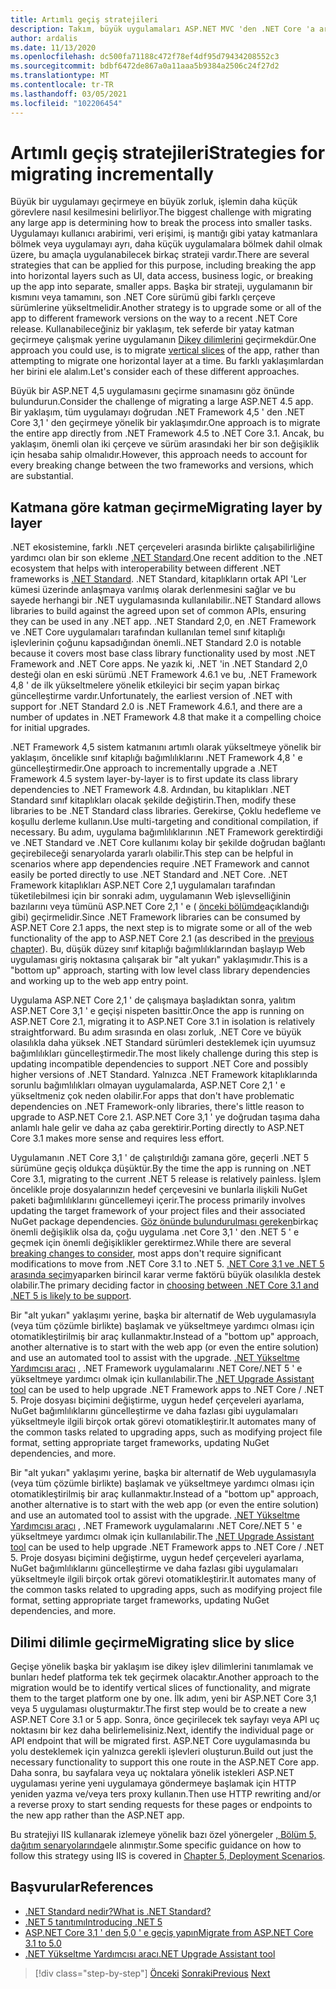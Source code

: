 ```yaml
---
title: Artımlı geçiş stratejileri
description: Takım, büyük uygulamaları ASP.NET MVC 'den .NET Core 'a artımlı bir biçimde geçirmeye olanak sağlayacak olan stratejileri benimseyebilirler.
author: ardalis
ms.date: 11/13/2020
ms.openlocfilehash: dc500fa71188c472f78ef4df95d79434208552c3
ms.sourcegitcommit: bdbf6472de867a0a11aaa5b9384a2506c24f27d2
ms.translationtype: MT
ms.contentlocale: tr-TR
ms.lasthandoff: 03/05/2021
ms.locfileid: "102206454"
---
```

# <a name="strategies-for-migrating-incrementally"></a><span data-ttu-id="5f875-103">Artımlı geçiş stratejileri</span><span class="sxs-lookup"><span data-stu-id="5f875-103">Strategies for migrating incrementally</span></span>

<span data-ttu-id="5f875-104">Büyük bir uygulamayı geçirmeye en büyük zorluk, işlemin daha küçük görevlere nasıl kesilmesini belirliyor.</span><span class="sxs-lookup"><span data-stu-id="5f875-104">The biggest challenge with migrating any large app is determining how to break the process into smaller tasks.</span></span> <span data-ttu-id="5f875-105">Uygulamayı kullanıcı arabirimi, veri erişimi, iş mantığı gibi yatay katmanlara bölmek veya uygulamayı ayrı, daha küçük uygulamalara bölmek dahil olmak üzere, bu amaçla uygulanabilecek birkaç strateji vardır.</span><span class="sxs-lookup"><span data-stu-id="5f875-105">There are several strategies that can be applied for this purpose, including breaking the app into horizontal layers such as UI, data access, business logic, or breaking up the app into separate, smaller apps.</span></span> <span data-ttu-id="5f875-106">Başka bir strateji, uygulamanın bir kısmını veya tamamını, son .NET Core sürümü gibi farklı çerçeve sürümlerine yükseltmelidir.</span><span class="sxs-lookup"><span data-stu-id="5f875-106">Another strategy is to upgrade some or all of the app to different framework versions on the way to a recent .NET Core release.</span></span> <span data-ttu-id="5f875-107">Kullanabileceğiniz bir yaklaşım, tek seferde bir yatay katman geçirmeye çalışmak yerine uygulamanın [Dikey dilimlerini](https://deviq.com/practices/vertical-slices) geçirmekdür.</span><span class="sxs-lookup"><span data-stu-id="5f875-107">One approach you could use, is to migrate [vertical slices](https://deviq.com/practices/vertical-slices) of the app, rather than attempting to migrate one horizontal layer at a time.</span></span> <span data-ttu-id="5f875-108">Bu farklı yaklaşımlardan her birini ele alalım.</span><span class="sxs-lookup"><span data-stu-id="5f875-108">Let's consider each of these different approaches.</span></span>

<span data-ttu-id="5f875-109">Büyük bir ASP.NET 4,5 uygulamasını geçirme sınamasını göz önünde bulundurun.</span><span class="sxs-lookup"><span data-stu-id="5f875-109">Consider the challenge of migrating a large ASP.NET 4.5 app.</span></span> <span data-ttu-id="5f875-110">Bir yaklaşım, tüm uygulamayı doğrudan .NET Framework 4,5 ' den .NET Core 3,1 ' den geçirmeye yönelik bir yaklaşımdır.</span><span class="sxs-lookup"><span data-stu-id="5f875-110">One approach is to migrate the entire app directly from .NET Framework 4.5 to .NET Core 3.1.</span></span> <span data-ttu-id="5f875-111">Ancak, bu yaklaşım, önemli olan iki çerçeve ve sürüm arasındaki her bir son değişiklik için hesaba sahip olmalıdır.</span><span class="sxs-lookup"><span data-stu-id="5f875-111">However, this approach needs to account for every breaking change between the two frameworks and versions, which are substantial.</span></span>

## <a name="migrating-layer-by-layer"></a><span data-ttu-id="5f875-112">Katmana göre katman geçirme</span><span class="sxs-lookup"><span data-stu-id="5f875-112">Migrating layer by layer</span></span>

<span data-ttu-id="5f875-113">.NET ekosistemine, farklı .NET çerçeveleri arasında birlikte çalışabilirliğine yardımcı olan bir son ekleme [.NET Standard](https://dotnet.microsoft.com/platform/dotnet-standard).</span><span class="sxs-lookup"><span data-stu-id="5f875-113">One recent addition to the .NET ecosystem that helps with interoperability between different .NET frameworks is [.NET Standard](https://dotnet.microsoft.com/platform/dotnet-standard).</span></span> <span data-ttu-id="5f875-114">.NET Standard, kitaplıkların ortak API 'Ler kümesi üzerinde anlaşmaya varılmış olarak derlenmesini sağlar ve bu sayede herhangi bir .NET uygulamasında kullanılabilir.</span><span class="sxs-lookup"><span data-stu-id="5f875-114">.NET Standard allows libraries to build against the agreed upon set of common APIs, ensuring they can be used in any .NET app.</span></span> <span data-ttu-id="5f875-115">.NET Standard 2,0, en .NET Framework ve .NET Core uygulamaları tarafından kullanılan temel sınıf kitaplığı işlevlerinin çoğunu kapsadığından önemli.</span><span class="sxs-lookup"><span data-stu-id="5f875-115">.NET Standard 2.0 is notable because it covers most base class library functionality used by most .NET Framework and .NET Core apps.</span></span> <span data-ttu-id="5f875-116">Ne yazık ki, .NET 'in .NET Standard 2,0 desteği olan en eski sürümü .NET Framework 4.6.1 ve bu, .NET Framework 4,8 ' de ilk yükseltmelere yönelik etkileyici bir seçim yapan birkaç güncelleştirme vardır.</span><span class="sxs-lookup"><span data-stu-id="5f875-116">Unfortunately, the earliest version of .NET with support for .NET Standard 2.0 is .NET Framework 4.6.1, and there are a number of updates in .NET Framework 4.8 that make it a compelling choice for initial upgrades.</span></span>

<span data-ttu-id="5f875-117">.NET Framework 4,5 sistem katmanını artımlı olarak yükseltmeye yönelik bir yaklaşım, öncelikle sınıf kitaplığı bağımlılıklarını .NET Framework 4,8 ' e güncelleştirmedir.</span><span class="sxs-lookup"><span data-stu-id="5f875-117">One approach to incrementally upgrade a .NET Framework 4.5 system layer-by-layer is to first update its class library dependencies to .NET Framework 4.8.</span></span> <span data-ttu-id="5f875-118">Ardından, bu kitaplıkları .NET Standard sınıf kitaplıkları olacak şekilde değiştirin.</span><span class="sxs-lookup"><span data-stu-id="5f875-118">Then, modify these libraries to be .NET Standard class libraries.</span></span> <span data-ttu-id="5f875-119">Gerekirse, Çoklu hedefleme ve koşullu derleme kullanın.</span><span class="sxs-lookup"><span data-stu-id="5f875-119">Use multi-targeting and conditional compilation, if necessary.</span></span> <span data-ttu-id="5f875-120">Bu adım, uygulama bağımlılıklarının .NET Framework gerektirdiği ve .NET Standard ve .NET Core kullanımı kolay bir şekilde doğrudan bağlantı geçirebileceği senaryolarda yararlı olabilir.</span><span class="sxs-lookup"><span data-stu-id="5f875-120">This step can be helpful in scenarios where app dependencies require .NET Framework and cannot easily be ported directly to use .NET Standard and .NET Core.</span></span> <span data-ttu-id="5f875-121">.NET Framework kitaplıkları ASP.NET Core 2,1 uygulamaları tarafından tüketilebilmesi için bir sonraki adım, uygulamanın Web işlevselliğinin bazılarını veya tümünü ASP.NET Core 2,1 ' e ( [önceki bölümde](choose-net-core-version.md)açıklandığı gibi) geçirmelidir.</span><span class="sxs-lookup"><span data-stu-id="5f875-121">Since .NET Framework libraries can be consumed by ASP.NET Core 2.1 apps, the next step is to migrate some or all of the web functionality of the app to ASP.NET Core 2.1 (as described in the [previous chapter](choose-net-core-version.md)).</span></span> <span data-ttu-id="5f875-122">Bu, düşük düzey sınıf kitaplığı bağımlılıklarından başlayıp Web uygulaması giriş noktasına çalışarak bir "alt yukarı" yaklaşımıdır.</span><span class="sxs-lookup"><span data-stu-id="5f875-122">This is a "bottom up" approach, starting with low level class library dependencies and working up to the web app entry point.</span></span>

<span data-ttu-id="5f875-123">Uygulama ASP.NET Core 2,1 ' de çalışmaya başladıktan sonra, yalıtım ASP.NET Core 3,1 ' e geçişi nispeten basittir.</span><span class="sxs-lookup"><span data-stu-id="5f875-123">Once the app is running on ASP.NET Core 2.1, migrating it to ASP.NET Core 3.1 in isolation is relatively straightforward.</span></span> <span data-ttu-id="5f875-124">Bu adım sırasında en olası zorluk, .NET Core ve büyük olasılıkla daha yüksek .NET Standard sürümleri desteklemek için uyumsuz bağımlılıkları güncelleştirmedir.</span><span class="sxs-lookup"><span data-stu-id="5f875-124">The most likely challenge during this step is updating incompatible dependencies to support .NET Core and possibly higher versions of .NET Standard.</span></span> <span data-ttu-id="5f875-125">Yalnızca .NET Framework kitaplıklarında sorunlu bağımlılıkları olmayan uygulamalarda, ASP.NET Core 2,1 ' e yükseltmeniz çok neden olabilir.</span><span class="sxs-lookup"><span data-stu-id="5f875-125">For apps that don't have problematic dependencies on .NET Framework-only libraries, there's little reason to upgrade to ASP.NET Core 2.1.</span></span> <span data-ttu-id="5f875-126">ASP.NET Core 3,1 ' ye doğrudan taşıma daha anlamlı hale gelir ve daha az çaba gerektirir.</span><span class="sxs-lookup"><span data-stu-id="5f875-126">Porting directly to ASP.NET Core 3.1 makes more sense and requires less effort.</span></span>

<span data-ttu-id="5f875-127">Uygulamanın .NET Core 3,1 ' de çalıştırıldığı zamana göre, geçerli .NET 5 sürümüne geçiş oldukça düşüktür.</span><span class="sxs-lookup"><span data-stu-id="5f875-127">By the time the app is running on .NET Core 3.1, migrating to the current .NET 5 release is relatively painless.</span></span> <span data-ttu-id="5f875-128">İşlem öncelikle proje dosyalarınızın hedef çerçevesini ve bunlarla ilişkili NuGet paketi bağımlılıklarını güncellemeyi içerir.</span><span class="sxs-lookup"><span data-stu-id="5f875-128">The process primarily involves updating the target framework of your project files and their associated NuGet package dependencies.</span></span> <span data-ttu-id="5f875-129">[Göz önünde bulundurulması gereken](../../core/compatibility/5.0.md)birkaç önemli değişiklik olsa da, çoğu uygulama .net Core 3,1 ' den .NET 5 ' e geçmek için önemli değişiklikler gerektirmez.</span><span class="sxs-lookup"><span data-stu-id="5f875-129">While there are several [breaking changes to consider](../../core/compatibility/5.0.md), most apps don't require significant modifications to move from .NET Core 3.1 to .NET 5.</span></span> <span data-ttu-id="5f875-130">[.NET Core 3,1 ve .NET 5 arasında seçim](choose-net-core-version.md)yaparken birincil karar verme faktörü büyük olasılıkla destek olabilir.</span><span class="sxs-lookup"><span data-stu-id="5f875-130">The primary deciding factor in [choosing between .NET Core 3.1 and .NET 5 is likely to be support](choose-net-core-version.md).</span></span>

<span data-ttu-id="5f875-131">Bir "alt yukarı" yaklaşımı yerine, başka bir alternatif de Web uygulamasıyla (veya tüm çözümle birlikte) başlamak ve yükseltmeye yardımcı olması için otomatikleştirilmiş bir araç kullanmaktır.</span><span class="sxs-lookup"><span data-stu-id="5f875-131">Instead of a "bottom up" approach, another alternative is to start with the web app (or even the entire solution) and use an automated tool to assist with the upgrade.</span></span> <span data-ttu-id="5f875-132">[.NET Yükseltme Yardımcısı aracı](https://aka.ms/dotnet-upgrade-assistant) , .NET Framework uygulamalarını .NET Core/.NET 5 ' e yükseltmeye yardımcı olmak için kullanılabilir.</span><span class="sxs-lookup"><span data-stu-id="5f875-132">The [.NET Upgrade Assistant tool](https://aka.ms/dotnet-upgrade-assistant) can be used to help upgrade .NET Framework apps to .NET Core / .NET 5.</span></span> <span data-ttu-id="5f875-133">Proje dosyası biçimini değiştirme, uygun hedef çerçeveleri ayarlama, NuGet bağımlılıklarını güncelleştirme ve daha fazlası gibi uygulamaları yükseltmeyle ilgili birçok ortak görevi otomatikleştirir.</span><span class="sxs-lookup"><span data-stu-id="5f875-133">It automates many of the common tasks related to upgrading apps, such as modifying project file format, setting appropriate target frameworks, updating NuGet dependencies, and more.</span></span>

<span data-ttu-id="5f875-134">Bir "alt yukarı" yaklaşımı yerine, başka bir alternatif de Web uygulamasıyla (veya tüm çözümle birlikte) başlamak ve yükseltmeye yardımcı olması için otomatikleştirilmiş bir araç kullanmaktır.</span><span class="sxs-lookup"><span data-stu-id="5f875-134">Instead of a "bottom up" approach, another alternative is to start with the web app (or even the entire solution) and use an automated tool to assist with the upgrade.</span></span> <span data-ttu-id="5f875-135">[.NET Yükseltme Yardımcısı aracı](https://aka.ms/dotnet-upgrade-assistant) , .NET Framework uygulamalarını .NET Core/.NET 5 ' e yükseltmeye yardımcı olmak için kullanılabilir.</span><span class="sxs-lookup"><span data-stu-id="5f875-135">The [.NET Upgrade Assistant tool](https://aka.ms/dotnet-upgrade-assistant) can be used to help upgrade .NET Framework apps to .NET Core / .NET 5.</span></span> <span data-ttu-id="5f875-136">Proje dosyası biçimini değiştirme, uygun hedef çerçeveleri ayarlama, NuGet bağımlılıklarını güncelleştirme ve daha fazlası gibi uygulamaları yükseltmeyle ilgili birçok ortak görevi otomatikleştirir.</span><span class="sxs-lookup"><span data-stu-id="5f875-136">It automates many of the common tasks related to upgrading apps, such as modifying project file format, setting appropriate target frameworks, updating NuGet dependencies, and more.</span></span>

## <a name="migrating-slice-by-slice"></a><span data-ttu-id="5f875-137">Dilimi dilimle geçirme</span><span class="sxs-lookup"><span data-stu-id="5f875-137">Migrating slice by slice</span></span>

<span data-ttu-id="5f875-138">Geçişe yönelik başka bir yaklaşım ise dikey işlev dilimlerini tanımlamak ve bunları hedef platforma tek tek geçirmek olacaktır.</span><span class="sxs-lookup"><span data-stu-id="5f875-138">Another approach to the migration would be to identify vertical slices of functionality, and migrate them to the target platform one by one.</span></span> <span data-ttu-id="5f875-139">İlk adım, yeni bir ASP.NET Core 3,1 veya 5 uygulaması oluşturmaktır.</span><span class="sxs-lookup"><span data-stu-id="5f875-139">The first step would be to create a new ASP.NET Core 3.1 or 5 app.</span></span> <span data-ttu-id="5f875-140">Sonra, önce geçirilecek tek sayfayı veya API uç noktasını bir kez daha belirlemelisiniz.</span><span class="sxs-lookup"><span data-stu-id="5f875-140">Next, identify the individual page or API endpoint that will be migrated first.</span></span> <span data-ttu-id="5f875-141">ASP.NET Core uygulamasında bu yolu desteklemek için yalnızca gerekli işlevleri oluşturun.</span><span class="sxs-lookup"><span data-stu-id="5f875-141">Build out just the necessary functionality to support this one route in the ASP.NET Core app.</span></span> <span data-ttu-id="5f875-142">Daha sonra, bu sayfalara veya uç noktalara yönelik istekleri ASP.NET uygulaması yerine yeni uygulamaya göndermeye başlamak için HTTP yeniden yazma ve/veya ters proxy kullanın.</span><span class="sxs-lookup"><span data-stu-id="5f875-142">Then use HTTP rewriting and/or a reverse proxy to start sending requests for these pages or endpoints to the new app rather than the ASP.NET app.</span></span>

<span data-ttu-id="5f875-143">Bu stratejiyi IIS kullanarak izlemeye yönelik bazı özel yönergeler [, Bölüm 5, dağıtım senaryolarında](deployment-scenarios.md)ele alınmıştır.</span><span class="sxs-lookup"><span data-stu-id="5f875-143">Some specific guidance on how to follow this strategy using IIS is covered in [Chapter 5, Deployment Scenarios](deployment-scenarios.md).</span></span>

## <a name="references"></a><span data-ttu-id="5f875-144">Başvurular</span><span class="sxs-lookup"><span data-stu-id="5f875-144">References</span></span>

- [<span data-ttu-id="5f875-145">.NET Standard nedir?</span><span class="sxs-lookup"><span data-stu-id="5f875-145">What is .NET Standard?</span></span>](https://dotnet.microsoft.com/platform/dotnet-standard)
- [<span data-ttu-id="5f875-146">.NET 5 tanıtımı</span><span class="sxs-lookup"><span data-stu-id="5f875-146">Introducing .NET 5</span></span>](https://devblogs.microsoft.com/dotnet/introducing-net-5/)
- [<span data-ttu-id="5f875-147">ASP.NET Core 3,1 ' den 5,0 ' e geçiş yapın</span><span class="sxs-lookup"><span data-stu-id="5f875-147">Migrate from ASP.NET Core 3.1 to 5.0</span></span>](/aspnet/core/migration/31-to-50)
- [<span data-ttu-id="5f875-148">.NET Yükseltme Yardımcısı aracı</span><span class="sxs-lookup"><span data-stu-id="5f875-148">.NET Upgrade Assistant tool</span></span>](https://aka.ms/dotnet-upgrade-assistant)

>[!div class="step-by-step"]
><span data-ttu-id="5f875-149">[Önceki](choose-net-core-version.md) 
> [Sonraki](migrate-web-forms.md)</span><span class="sxs-lookup"><span data-stu-id="5f875-149">[Previous](choose-net-core-version.md)
[Next](migrate-web-forms.md)</span></span>
